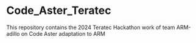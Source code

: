 # Code_Aster_Teratec
This repository contains the 2024 Teratec Hackathon work of team ARM-adillo on Code Aster adaptation to ARM
